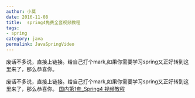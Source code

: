 ```yaml
---
author: 小莫
date: 2016-11-08
title:  spring4免费全套视频教程
tags: 
- spring
category: java
permalink: JavaSpringVideo
---
```

废话不多说，直接上链接。给自己打个mark,如果你需要学习spring又正好转到这里来了，那么恭喜你。
<!-- more -->

废话不多说，直接上链接。给自己打个mark,如果你需要学习spring又正好转到这里来了，那么恭喜你。
[国内第1套_Spring4 视频教程](http://edu.csdn.net/course/detail/852/)
